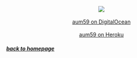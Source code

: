 <p align="center"> 
  <img src="https://media.giphy.com/media/26s7LynqshBny/giphy.gif"/><br><br>
  <a href="http://aum59.ddns.net:3000/">aum59 on DigitalOcean</a><br><br>
  <a href="https://aum59.herokuapp.com">aum59 on Heroku</a><br>  
</p>

##### [*back to homepage*](index.md)

